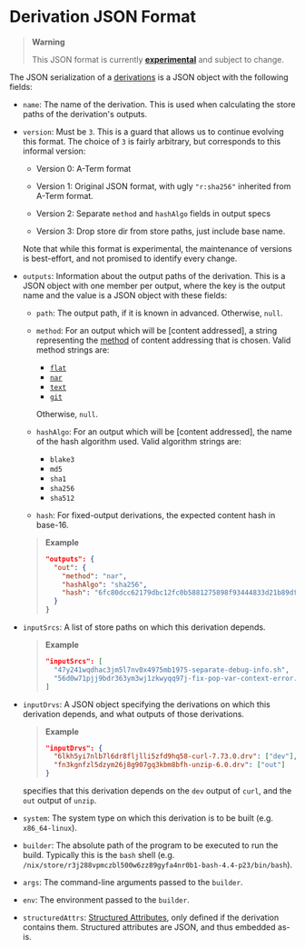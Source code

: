 # Derivation JSON Format

> **Warning**
>
> This JSON format is currently
> [**experimental**](@docroot@/development/experimental-features.md#xp-feature-nix-command)
> and subject to change.

The JSON serialization of a
[derivations](@docroot@/glossary.md#gloss-store-derivation)
is a JSON object with the following fields:

* `name`:
  The name of the derivation.
  This is used when calculating the store paths of the derivation's outputs.

* `version`:
  Must be `3`.
  This is a guard that allows us to continue evolving this format.
  The choice of `3` is fairly arbitrary, but corresponds to this informal version:

  - Version 0: A-Term format

  - Version 1: Original JSON format, with ugly `"r:sha256"` inherited from A-Term format.

  - Version 2: Separate `method` and `hashAlgo` fields in output specs

  - Version 3: Drop store dir from store paths, just include base name.

  Note that while this format is experimental, the maintenance of versions is best-effort, and not promised to identify every change.

* `outputs`:
  Information about the output paths of the derivation.
  This is a JSON object with one member per output, where the key is the output name and the value is a JSON object with these fields:

  * `path`:
    The output path, if it is known in advanced.
    Otherwise, `null`.


  * `method`:
    For an output which will be [content addressed], a string representing the [method](@docroot@/store/store-object/content-address.md) of content addressing that is chosen.
    Valid method strings are:

    - [`flat`](@docroot@/store/store-object/content-address.md#method-flat)
    - [`nar`](@docroot@/store/store-object/content-address.md#method-nix-archive)
    - [`text`](@docroot@/store/store-object/content-address.md#method-text)
    - [`git`](@docroot@/store/store-object/content-address.md#method-git)

    Otherwise, `null`.

  * `hashAlgo`:
    For an output which will be [content addressed], the name of the hash algorithm used.
    Valid algorithm strings are:

    - `blake3`
    - `md5`
    - `sha1`
    - `sha256`
    - `sha512`

  * `hash`:
    For fixed-output derivations, the expected content hash in base-16.

  > **Example**
  >
  > ```json
  > "outputs": {
  >   "out": {
  >     "method": "nar",
  >     "hashAlgo": "sha256",
  >     "hash": "6fc80dcc62179dbc12fc0b5881275898f93444833d21b89dfe5f7fbcbb1d0d62"
  >   }
  > }
  > ```

* `inputSrcs`:
  A list of store paths on which this derivation depends.

  > **Example**
  >
  > ```json
  > "inputSrcs": [
  >   "47y241wqdhac3jm5l7nv0x4975mb1975-separate-debug-info.sh",
  >   "56d0w71pjj9bdr363ym3wj1zkwyqq97j-fix-pop-var-context-error.patch"
  > ]
  > ```

* `inputDrvs`:
  A JSON object specifying the derivations on which this derivation depends, and what outputs of those derivations.

  > **Example**
  >
  > ```json
  > "inputDrvs": {
  >   "6lkh5yi7nlb7l6dr8fljlli5zfd9hq58-curl-7.73.0.drv": ["dev"],
  >   "fn3kgnfzl5dzym26j8g907gq3kbm8bfh-unzip-6.0.drv": ["out"]
  > }
  > ```

  specifies that this derivation depends on the `dev` output of `curl`, and the `out` output of `unzip`.

* `system`:
  The system type on which this derivation is to be built
  (e.g. `x86_64-linux`).

* `builder`:
  The absolute path of the program to be executed to run the build.
  Typically this is the `bash` shell
  (e.g. `/nix/store/r3j288vpmczbl500w6zz89gyfa4nr0b1-bash-4.4-p23/bin/bash`).

* `args`:
  The command-line arguments passed to the `builder`.

* `env`:
  The environment passed to the `builder`.

* `structuredAttrs`:
  [Structured Attributes](@docroot@/store/derivation/index.md#structured-attrs), only defined if the derivation contains them.
  Structured attributes are JSON, and thus embedded as-is.
